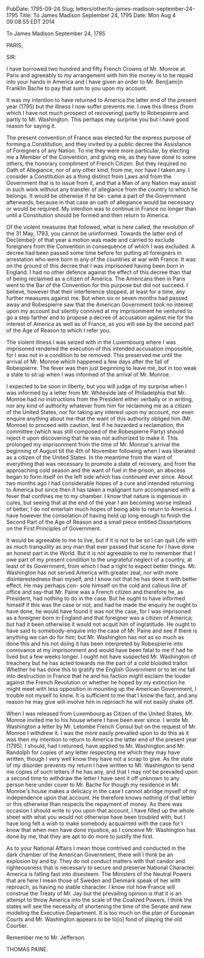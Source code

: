 PubDate: 1795-09-24
Slug: letters/other/to-james-madison-september-24-1795
Title: To James Madison  September 24, 1795
Date: Mon Aug  4 09:08:55 EDT 2014

   To James Madison  September 24, 1795

   PARIS,

   SIR:

   I have borrowed two hundred and fifty French Crowns of Mr. Monroe at Paris
   and agreeably to my arrangement with him the money is to be repaid into
   your hands in America and I have given an order to Mr. Benj[ami]n Franklin
   Bache to pay that sum to you upon my account.

   It was my intention to have returned to America the latter end of the
   present year (1795) but the illness I now suffer prevents me. I owe this
   illness (from which I have not much prospect of recovering) partly to
   Robespierre and partly to Mr. Washington. This perhaps may surprise you
   but I have good reason for saying it.

   The present convention of France was elected for the express purpose of
   forming a Constitution, and they invited by a public decree the Assistance
   of Foreigners of any Nation. To me they were more particular, by electing
   me a Member of the Convention, and giving me, as they have done to some
   others, the honorary compliment of French Citizen. But they required no
   Oath of Allegiance, nor of any other kind, from me, nor have I taken any.
   I consider a Constitution as a thing distinct from Laws and from the
   Government that is to issue from it, and that a Man of any Nation may
   assist in such work without any transfer of allegiance from the country to
   which he belongs. It would be otherwise if he be- came a part of the
   Government afterwards, because in that case an oath of allegiance would be
   necessary or would be required. My intention was to continue in France no
   longer than until a Constitution should be formed and then return to
   America.

   Of the violent measures that followed, what is here called, the revolution
   of the 31 May, 1793, you cannot be uninformed. Towards the latter end of
   Dec[embe]r of that year a motion was made and carried to exclude
   foreigners from the Convention in consequence of which I was excluded. A
   decree had been passed some time before for putting all foreigners in
   arrestation who were born in any of the countries at war with France. It
   was on the ground of this decree that I was imprisoned having been born in
   England. I had no other defence against the effect of this decree than
   that of being reclaimed as a citizen of America. The Americans then in
   Paris went to the Bar of the Convention for this purpose but did not
   succeed. I believe, however that their interference stopped, at least for
   a time, any further measures against me. But when six or seven months had
   passed away and Robespierre saw that the American Government took no
   interest upon my account but silently connived at my imprisonment he
   ventured to go a step farther and to propose a decree of accusation
   against me for the interest of America as well as of France, as you will
   see by the second part of the Age of Reason to which I refer you.

   The violent illness I was seized with in the Luxembourg where I was
   imprisoned rendered the execution of this intended accusation impossible,
   for I was not in a condition to be removed. This preserved me until the
   arrival of Mr. Monroe which happened a few days after the fall of
   Robespierre. The fever was then just beginning to leave me, but in too
   weak a state to sit up when I was informed of the arrival of Mr. Monroe.

   I expected to be soon in liberty, but you will judge of my surprise when I
   was informed by a letter from Mr. Whiteside late of Philadelphia that Mr.
   Monroe had no instructions from the President either verbally or in
   writing, nor any kind of authority whatever from him for reclaiming me as
   a citizen of the United States, nor for taking any interest upon my
   account, nor even enquire anything about me-that the want of this
   authority obliged him (Mr. Monroe) to proceed with caution, lest if he
   hazarded a reclamation, the committee (which was still composed of the
   Robespierre Party) should reject it upon discovering that he was not
   authorized to make it. This prolonged my imprisonment from the time of Mr.
   Monroe's arrival the beginning of August till the 4th of November
   following when I was liberated as a citizen of the United States. In the
   meantime from the want of everything that was necessary to promote a state
   of recovery, and from the approaching cold season and the want of fuel in
   the prison, an abscess began to form itself on the left side which has
   continued ever since. About two months ago I had considerable hopes of a
   cure and intended returning to America but since then it has taken a
   malignant turn accompanied with a fever that confines me to my chamber. I
   know that nature is ingenious in cures, but seeing that at the end of the
   year I am becoming worse instead of better, I do not entertain much hopes
   of being able to return to America. I have however the consolation of
   having held up long enough to finish the Second Part of the Age of Reason
   and a small piece entitled Dissertations on the First Principles of
   Government.

   It would be agreeable to me to live, but if it is not to be so I can quit
   Life with as much tranquility as any man that ever passed that scene for I
   have done an honest part in the World. But it is not agreeable to me to
   remember that I owe part of my present condition to the ungrateful neglect
   of a country, at least of its Government, from which I had a right to
   expect better things. Mr. Washington has not served America with greater
   zeal, nor with more disinterestedness than myself, and I know not that he
   has done it with better effect. He may perhaps con- sole himself on the
   cold and callous line of office and say-that Mr. Paine was a French
   citizen and therefore he, as President, had nothing to do in the case. But
   he ought to have informed himself if this was the case or not, and had he
   made the enquiry he ought to have done, he would have found it was not the
   case, for I was imprisoned as a foreigner born in England and that
   foreigner was a citizen of America; but had it been otherwise it would not
   acquit him of ingratitude. He ought to have said to somebody-enquire into
   the case of Mr. Paine and see if there is anything we can do for him; but
   Mr. Washington has not as so much as done this and his not doing it has
   been interpreted by Robespierre into connivance at my imprisonment and
   would have been fatal to me if had he lived but a few weeks longer. I
   ought not have suspected Mr. Washington of treachery but he has acted
   towards me the part of a cold blooded traitor. Whether he has done this to
   gratify the English Government or to let me fall into destruction in
   France that he and his faction might exclaim the louder against the French
   Revolution or whether he hoped by my extinction he might meet with less
   opposition in mounting up the American Government, I trouble not myself to
   know. It is sufficient to me that I know the fact, and any reason he may
   give will involve him in reproach he will not easily shake off.

   When I was released from Luxembourg as Citizen of the United States, Mr.
   Monroe invited me to his house where I have been ever since. I wrote Mr.
   Washington a letter by Mr. Letombe French Consul but on the request of Mr.
   Monroe I withdrew it. I was the more easily prevailed upon to do this as
   it was then my intention to return to America the latter end of the
   present year (1795). I should, had I returned, have applied to Mr.
   Washington and Mr. Randolph for copies of any letter respecting me which
   they may have written, though I very well know they have not a scrap to
   give. As the state of my disorder prevents my return I have written to Mr.
   Washington to send me copies of such letters if he has any, and that I may
   not be prevailed upon a second time to withdraw the letter I have sent it
   off unknown to any person here under cover to Mr. Bache for though my
   residence in Mr. Monroe's house makes a delicacy in the case I cannot
   abridge myself of my independence upon that account. He therefore knows
   nothing of that letter or this otherwise than respects the repayment of
   money. As there was occasion I should write to you upon that account, I
   have filled up the whole sheet with what you would not otherwise have been
   troubled with; but I have long felt a wish to make somebody acquainted
   with the case for I know that when men have done injustice, as I conceive
   Mr. Washington has done by me, that they are apt to do more to justify the
   first.

   As to your National Affairs I mean those contrived and conducted in the
   dark chamber of the American Government, there will I think be an
   explosion by and by. They do not conduct matters with that candor and
   righteousness that is necessary to secure and preserve National Character.
   America is falling fast into disesteem. The Ministers of the Neutral
   Powers that are here I mean those of Sweden and Denmark speak of her with
   reproach, as having no stable character. I know not how France will
   construe the Treaty of Mr. Jay but the prevailing opinion is that it is an
   attempt to throw America into the scale of the Coalized Powers. I think
   the states will see the necessity of shortening the time of the Senate and
   new modeling the Executive Department. It is too much on the plan of
   European Courts and Mr. Washington appears to be to[o] fond of playing the
   old Courtier.

   Remember me to Mr. Jefferson.

   THOMAS PAINE.

    
